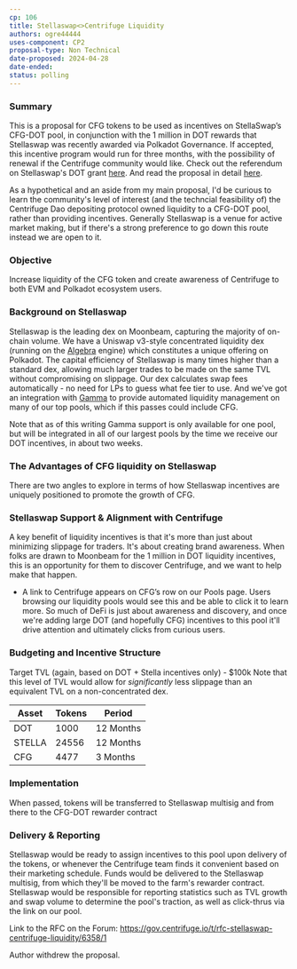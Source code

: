 ```yaml
---
cp: 106
title: Stellaswap<>Centrifuge Liquidity 
authors: ogre44444
uses-component: CP2
proposal-type: Non Technical
date-proposed: 2024-04-28
date-ended: 
status: polling
---
```




### Summary
This is a proposal for CFG tokens to be used as incentives on StellaSwap’s CFG-DOT pool, in conjunction with the 1 million in DOT rewards that Stellaswap was recently awarded via Polkadot Governance. If accepted, this incentive program would run for three months, with the possibility of renewal if the Centrifuge community would like.
Check out the referendum on Stellaswap's DOT grant [here](https://polkadot.polkassembly.io/referenda/580). And read the proposal in detail [here](https://docs.google.com/document/d/1O8UsSE5uxWbMB6Vv8iVANbt0zPpKbecb47-ShsidDmg/edit).

As a hypothetical and an aside from my main proposal, I'd be curious to learn the community's level of interest (and the techncial feasibility of) the Centrifuge Dao depositing protocol owned liquidity to a CFG-DOT pool, rather than providing incentives. Generally Stellaswap is a venue for active market making, but if there's a strong preference to go down this route instead we are open to it.

### Objective
Increase liquidity of the CFG token and create awareness of Centrifuge to both EVM and Polkadot ecosystem users.

### Background on Stellaswap

Stellaswap is the leading dex on Moonbeam, capturing the majority of on-chain volume. We have a Uniswap v3-style concentrated liquidity dex (running on the [Algebra](https://algebra.finance/) engine) which constitutes a unique offering on Polkadot. The capital efficiency of Stellaswap is many times higher than a standard dex, allowing much larger trades to be made on the same TVL without compromising on slippage. Our dex calculates swap fees automatically - no need for LPs to guess what fee tier to use. And we've got an integration with [Gamma](https://www.gamma.xyz/) to provide automated liquidity management on many of our top pools, which if this passes could include CFG.

Note that as of this writing Gamma support is only available for one pool, but will be integrated in all of our largest pools by the time we receive our DOT incentives, in about two weeks.


### The Advantages of CFG liquidity on Stellaswap

There are two angles to explore in terms of how Stellaswap incentives are uniquely positioned to promote the growth of CFG.

### Stellaswap Support & Alignment with Centrifuge

A key benefit of liquidity incentives is that it's more than just about minimizing slippage for traders. It's about creating brand awareness. When folks are drawn to Moonbeam for the 1 million in DOT liquidity incentives, this is an opportunity for them to discover Centrifuge, and we want to help make that happen.

* A link to Centrifuge appears on CFG’s row on our Pools page. Users browsing our liquidity pools would see this and be able to click it to learn more. So much of DeFi is just about awareness and discovery, and once we're adding large DOT (and hopefully CFG) incentives to this pool it'll drive attention and ultimately clicks from curious users.


### Budgeting and Incentive Structure
Target TVL (again, based on DOT + Stella incentives only) - $100k
Note that this level of TVL would allow for *significantly* less slippage than an equivalent TVL on a non-concentrated dex.

|Asset|Tokens|Period|
| --- | --- | --- |
|DOT|1000|12 Months|
|STELLA|24556|12 Months|
|CFG|4477|3 Months|



### Implementation
When passed, tokens will be transferred to Stellaswap multisig and from there to the CFG-DOT rewarder contract

### Delivery & Reporting
Stellaswap would be ready to assign incentives to this pool upon delivery of the tokens, or whenever the Centrifuge team finds it convenient based on their marketing schedule. Funds would be delivered to the Stellaswap multisig, from which they'll be moved to the farm's rewarder contract. Stellaswap would be responsible for reporting statistics such as TVL growth and swap volume to determine the pool's traction, as well as click-thrus via the link on our pool.



Link to the RFC on the Forum: https://gov.centrifuge.io/t/rfc-stellaswap-centrifuge-liquidity/6358/1

Author withdrew the proposal.
